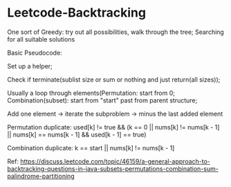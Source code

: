 # Leetcode-Backtracking

One sort of Greedy: try out all possibilities, walk through the tree; Searching for all suitable solutions

Basic Pseudocode:

Set up a helper;

Check if terminate(sublist size or sum or nothing and just return(all sizes));

Usually a loop through elements(Permutation: start from 0; Combination(subset): start from "start" past from parent structure;

Add one element -> iterate the subproblem -> minus the last added element

Permutation duplicate: used[k] != true && (k == 0 || nums[k] != nums[k - 1] || nums[k] == nums[k - 1] && used[k - 1] == true)

Combination duplicate: k == start || nums[k] != nums[k - 1]

Ref: https://discuss.leetcode.com/topic/46159/a-general-approach-to-backtracking-questions-in-java-subsets-permutations-combination-sum-palindrome-partitioning
